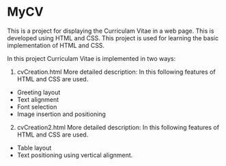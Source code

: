 # MyCV
This is a project for displaying the Curriculam Vitae in a web page. This is developed using HTML and CSS. This project is used for learning the basic implementation of HTML and CSS.

In this project Curriculam Vitae is implemented in two ways: 
1) cvCreation.html
More detailed description:
In this following features of HTML and CSS are used. 
- Greeting layout
- Text alignment
- Font selection
- Image insertion and positioning

2) cvCreation2.html
More detailed description:
In this following features of HTML and CSS are used. 
- Table layout
- Text positioning using vertical alignment.

